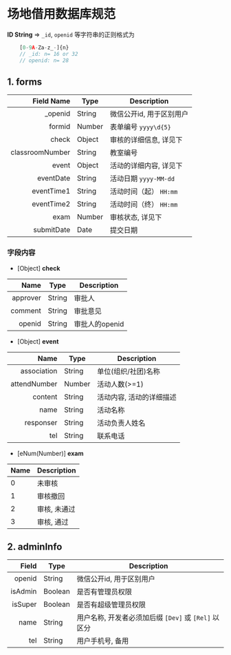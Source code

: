 # 场地借用数据库规范

**ID String** => `_id`, `openid` 等字符串的正则格式为 
```javascript
    [0-9A-Za-z_-]{n}
    // _id: n= 16 or 32
    // openid: n= 28
```

## 1. forms

 Field Name     | Type   | Description
---------------:| ------ | ------------------------
_openid         | String | 微信公开id, 用于区别用户
formid          | Number | 表单编号 `yyyy\d{5}`
check           | Object | 审核的详细信息, 详见下
classroomNumber | String | 教室编号
event           | Object | 活动的详细内容, 详见下
eventDate       | String | 活动日期 `yyyy-MM-dd`
eventTime1      | String | 活动时间（起） `HH:mm`
eventTime2      | String | 活动时间（终） `HH:mm`
exam            | Number | 审核状态, 详见下
submitDate      | Date   | 提交日期
 
### 字段内容

- [Object] **check**

Name     |  Type  | Description
--------:| ------ | --------------
approver | String | 审批人
comment  | String | 审批意见
openid   | String | 审批人的openid

- [Object] **event**

Name         |  Type  | Description
------------:| ------ | ------------------------
association  | String | 单位(组织/社团)名称
attendNumber | Number | 活动人数(>=1)
content      | String | 活动内容, 活动的详细描述
name         | String | 活动名称
responser    | String | 活动负责人姓名
tel          | String | 联系电话

- [eNum(Number)] **exam**

Name | Description
---- | -------------
0    | 未审核
1    | 审核撤回
2    | 审核, 未通过
3    | 审核, 通过


## 2. adminInfo

Field   | Type    | Description
-------:| ------- | -----------------------------------
openid  | String  | 微信公开id, 用于区别用户
isAdmin | Boolean | 是否有管理员权限
isSuper | Boolean | 是否有超级管理员权限
name    | String  | 用户名称, 开发者必须加后缀 `[Dev]` 或 `[Rel]` 以区分
tel     | String  | 用户手机号, 备用
